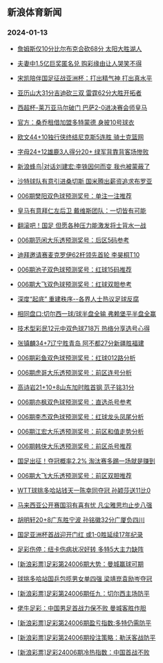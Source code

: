 ## 新浪体育新闻 
### 2024-01-13

+ [詹姆斯仅10分比尔布克合砍68分 太阳大胜湖人](https://sports.sina.com.cn/basketball/nba/2024-01-12/doc-inacfxkz5031518.shtml)

+ [夫妻中1.5亿巨奖匿名兑 购彩缘由让人哭笑不得](https://sports.sina.com.cn/l/2024-01-12/doc-inacfhpi5346875.shtml)

+ [宋凯陪伴国足征战亚洲杯：打出精气神 打出真水平](https://sports.sina.com.cn/china/2024-01-12/doc-inacfnvf5247181.shtml)

+ [亚历山大31分吉迪砍三双 雷霆62分大胜开拓者](https://sports.sina.com.cn/basketball/nba/2024-01-12/doc-inacfxmc1810507.shtml)

+ [西超杯-莱万亚马尔破门 巴萨2-0进决赛会师皇马](https://sports.sina.com.cn/g/laliga/2024-01-12/doc-inacfnve2268791.shtml)

+ [官方：桑乔租借加盟多特蒙德 身披10号球衣](https://sports.sina.com.cn/g/pl/2024-01-12/doc-inacfnvf5223691.shtml)

+ [欧文44+10独行侠终结尼克斯5连胜 骑士克篮网](https://sports.sina.com.cn/basketball/nba/2024-01-12/doc-inacftca2191710.shtml)

+ [字母24+12雄鹿3人得分20+ 绿军背靠背客场惨败](https://sports.sina.com.cn/basketball/nba/2024-01-12/doc-inacfxmh1399524.shtml)

+ [新浪蜂鸟|对话刘建宏:李铁因何而变 我也被蒙蔽了](https://sports.sina.com.cn/china/2024-01-12/doc-inacftck1515796.shtml)

+ [沙特球队有意引进桑切斯 国米腾出薪资追求布罗亚](https://sports.sina.com.cn/global/others/2024-01-12/doc-inacfnvn1614787.shtml)

+ [006期樊阳双色球预测奖号：单注一注推荐](https://sports.sina.com.cn/l/2024-01-12/doc-inacftca2170628.shtml)

+ [皇马有意拜仁左后卫 戴维斯团队：一切皆有可能](https://sports.sina.com.cn/global/germany/2024-01-12/doc-inacftca2175063.shtml)

+ [翻滚吧！国足 但愿各种压力能激发将士背水一战](https://sports.sina.com.cn/china/2024-01-12/doc-inacftcf1924557.shtml)

+ [006期范闲大乐透预测奖号：后区5码参考](https://sports.sina.com.cn/l/2024-01-12/doc-inacfnvn1616478.shtml)

+ [迪拜邀请赛麦克罗伊62杆领先首轮 李昊桐T10](https://sports.sina.com.cn/golf/epgatour/2024-01-12/doc-inacftcc5134513.shtml)

+ [006期池子双色球预测奖号：红球15码推荐](https://sports.sina.com.cn/l/2024-01-12/doc-inacftcc5143701.shtml)

+ [006期大飞双色球预测奖号：红球双胆参考](https://sports.sina.com.cn/l/2024-01-12/doc-inacftcc5143385.shtml)

+ [深度“起底” 重建秩序--各界人士热议足球反腐](https://sports.sina.com.cn/china/2024-01-12/doc-inacfnve2289990.shtml)

+ [相同盘口:切尔西一球/球半盘全输 弗赖堡平半盘全赢](https://sports.sina.com.cn/l/2024-01-12/doc-inachcsz1704751.shtml)

+ [技术型彩民12元中双色球718万 热络分享选号心得](https://sports.sina.com.cn/l/2024-01-12/doc-inachcte1289750.shtml)

+ [张镇麟34+7辽宁胜青岛 阿不都27分新疆胜福建](https://sports.sina.com.cn/basketball/cba/2024-01-12/doc-inachuqq1698518.shtml)

+ [006期彩鱼双色球预测奖号：红球012路分析](https://sports.sina.com.cn/l/2024-01-12/doc-inacftcc5144165.shtml)

+ [006期虎哥大乐透预测奖号：前区连号分析](https://sports.sina.com.cn/l/2024-01-12/doc-inacfnvn1620096.shtml)

+ [高诗岩21+10+8山东加时胜首钢 范子铭31分](https://sports.sina.com.cn/basketball/cba/2024-01-12/doc-inachuqr4637457.shtml)

+ [006期亦枫双色球预测奖号：直选杀号参考](https://sports.sina.com.cn/l/2024-01-12/doc-inacftck1505409.shtml)

+ [006期李杰双色球预测奖号：红球龙头凤尾分析](https://sports.sina.com.cn/l/2024-01-12/doc-inacftck1499447.shtml)

+ [006期江宏大乐透预测奖号：前区和值走势分析](https://sports.sina.com.cn/l/2024-01-12/doc-inacfnvi2025830.shtml)

+ [006期韩侠大乐透预测奖号：前区杀号推荐](https://sports.sina.com.cn/l/2024-01-12/doc-inacfnvi2021607.shtml)

+ [国足出征！夺冠概率2.2% 淘汰赛多踢一场就是赚到](https://sports.sina.com.cn/china/2024-01-12/doc-inacftca2186434.shtml)

+ [006期大飞大乐透预测奖号：前区双胆推荐](https://sports.sina.com.cn/l/2024-01-12/doc-inacfnvn1615963.shtml)

+ [WTT球挑多哈站钱天一陈幸同夺冠 孙颖莎送11比0](https://sports.sina.com.cn/others/pingpang/2024-01-12/doc-inachqht4758553.shtml)

+ [马来西亚公开赛国羽有喜有忧 凡尘雅思均止步八强](https://sports.sina.com.cn/others/badmin/2024-01-12/doc-inachuqw1039005.shtml)

+ [胡明轩20+8广东胜宁波 孙铭徽32分广厦负四川](https://sports.sina.com.cn/basketball/cba/2024-01-12/doc-inachuqq1699921.shtml)

+ [国足亚洲杯首战迎开门红 或1-0胜延续17年纪录](https://sports.sina.com.cn/l/2024-01-13/doc-inacfxmh1406182.shtml)

+ [足彩伤停：纽卡伤病状况好转 多特5大主力缺阵](https://sports.sina.com.cn/l/2024-01-12/doc-inachiyu1876274.shtml)

+ [[新浪彩票]足彩第24006期大势：曼城赢球可期](https://sports.sina.com.cn/l/2024-01-12/doc-inachcsw1965708.shtml)

+ [球挑多哈站国乒包揽男女单四强 梁靖崑袁励岑夺冠](https://sports.sina.com.cn/others/pingpang/2024-01-13/doc-inaciruf4200888.shtml)

+ [[新浪彩票]足彩第24006期任九：切尔西主场防平](https://sports.sina.com.cn/l/2024-01-12/doc-inachcsx4928676.shtml)

+ [佬牛足彩：中国男足首战力保不败 曼城客胜作胆](https://sports.sina.com.cn/l/2024-01-13/doc-inaciwaa1168199.shtml)

+ [[新浪彩票]足彩第24006期盈亏指数:多特仍需防平](https://sports.sina.com.cn/l/2024-01-12/doc-inachcte1295473.shtml)

+ [[新浪彩票]足彩第24006期投注策略：勒沃客战防平](https://sports.sina.com.cn/l/2024-01-12/doc-inachcsx4929133.shtml)

+ [[新浪彩票]足彩24006期冷热指数：中国首战不败](https://sports.sina.com.cn/l/2024-01-12/doc-inacfxky2076282.shtml)

